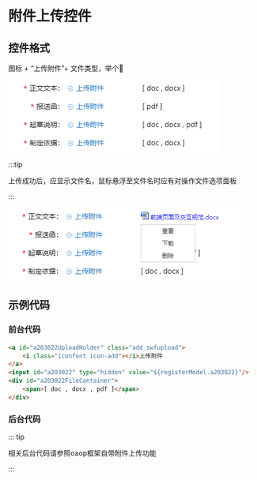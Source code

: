# 附件上传控件

## 控件格式

图标 + “上传附件”+ 文件类型，举个:chestnut:

![An image](../../images/upload.png)

:::tip

上传成功后，应显示文件名，鼠标悬浮至文件名时应有对操作文件选项面板

:::

![An image](../../images/uploadsucc.png)

## 示例代码

### 前台代码

```html
<a id="a203022UploadHolder" class="add_swfupload">
    <i class="iconfont icon-add"></i>上传附件
</a>
<input id="a203022" type="hidden" value="${registerModel.a203022}"/>
<div id="a203022FileContainer">
    <span>[ doc , docx , pdf ]</span>
</div>
```

### 后台代码

::: tip

相关后台代码请参照oaop框架自带附件上传功能

:::